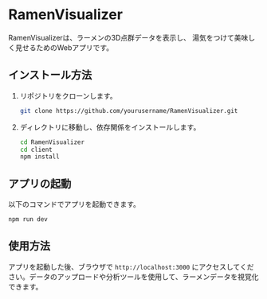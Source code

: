 
# RamenVisualizer

RamenVisualizerは、ラーメンの3D点群データを表示し、
湯気をつけて美味しく見せるためのWebアプリです。

## インストール方法

1. リポジトリをクローンします。

    ```bash
    git clone https://github.com/yourusername/RamenVisualizer.git
    ```

2. ディレクトリに移動し、依存関係をインストールします。

    ```bash
    cd RamenVisualizer
    cd client
    npm install
    ```

## アプリの起動

以下のコマンドでアプリを起動できます。

```bash
npm run dev
```

## 使用方法

アプリを起動した後、ブラウザで `http://localhost:3000` にアクセスしてください。データのアップロードや分析ツールを使用して、ラーメンデータを視覚化できます。